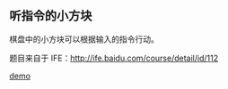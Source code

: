 ## 听指令的小方块

棋盘中的小方块可以根据输入的指令行动。

题目来自于 IFE：http://ife.baidu.com/course/detail/id/112

<a href="https://liu-xiao-cui.github.io/playground/control-the-block/" target="_blank">demo</a>
